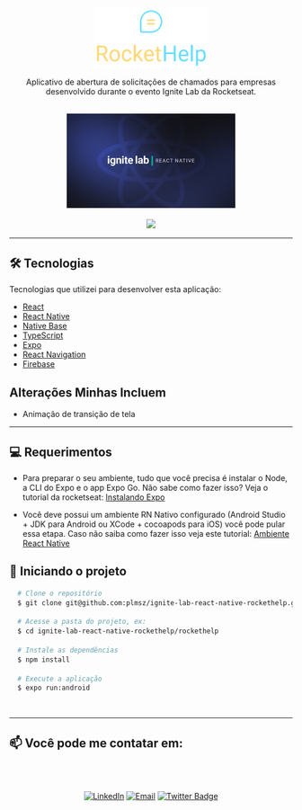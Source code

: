 <div align="center">
  <img src="./rockethelp/src/assets/logo_primary.svg" title="Rockethelp" width="200" />
</div>

<p align="center">
Aplicativo de abertura de solicitações de chamados para empresas desenvolvido durante o evento Ignite Lab da Rocketseat.
</p>
<br />
<div align="center">
  <img src="./rockethelp/src/assets/ignite-lab.png" title="Rockethelp" width="300" />
</div>

<br />
<div align="center">
  <img src="https://img.shields.io/static/v1?label=Status&message=WIP&color=F46D01&style=for-the-badge"/>
</div>

<!-- ---

## 📱 Telas
 -->

---

## 🛠️ Tecnologias

Tecnologias que utilizei para desenvolver esta aplicação:

- [React](https://reactjs.org)
- [React Native](https://reactnative.dev)
- [Native Base](https://nativebase.io)
- [TypeScript](https://www.typescriptlang.org)
- [Expo](https://expo.dev)
- [React Navigation](https://reactnavigation.org)
- [Firebase](https://firebase.google.com)

## Alterações Minhas Incluem

- Animação de transição de tela

---

## 💻 Requerimentos

- Para preparar o seu ambiente, tudo que você precisa é instalar o Node, a CLI do Expo e o app Expo Go. Não sabe como fazer isso? Veja o tutorial da rocketseat: [Instalando Expo](https://www.notion.so/Instalando-Expo-a4042eaea57d40fabeeaa2e462424ff0)

- Você deve possui um ambiente RN Nativo configurado (Android Studio + JDK para Android ou XCode + cocoapods para iOS) você pode pular essa etapa. Caso não saiba como fazer isso veja este tutorial:
  [Ambiente React Native](https://react-native.rocketseat.dev/)

## 🏁 Iniciando o projeto

```bash
  # Clone o repositório
  $ git clone git@github.com:plmsz/ignite-lab-react-native-rockethelp.git

  # Acesse a pasta do projeto, ex:
  $ cd ignite-lab-react-native-rockethelp/rockethelp

  # Instale as dependências
  $ npm install

  # Execute a aplicação
  $ expo run:android
```

 <br />

---

## 📫 Você pode me contatar em:

<div align="center">
<img style="border-radius: 50% ;" src="https://github.com/plmsz.png" width="100px;" alt=""/>
</div>
<div align="center">
</br>

[![LinkedIn](https://img.shields.io/static/v1?label=&message=LinkedIn&color=blue&style=flat-square&logo=LinkedIn&logoColor=black)](https://www.linkedin.com/in/plmsz/)
[![Email](https://img.shields.io/static/v1?label=&message=Email&color=red&style=flat-square&logo=Gmail&logoColor=black)](mailto:plmsouzaoliveira@gmail.com)
[![Twitter Badge](https://img.shields.io/static/v1?label=&message=Twitter&color=1ca0f1&style=flat-square&logo=Twitter&logoColor=black)](https://twitter.com/plmszdev)
</span>
